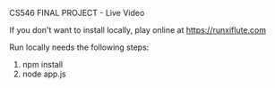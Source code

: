 CS546 FINAL PROJECT - Live Video

If you don't want to install locally, play online at https://runxiflute.com


Run locally needs the following steps:

1. npm install
2. node app.js
